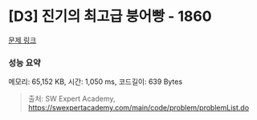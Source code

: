 # [D3] 진기의 최고급 붕어빵 - 1860 

[문제 링크](https://swexpertacademy.com/main/code/problem/problemDetail.do?contestProbId=AV5LsaaqDzYDFAXc) 

### 성능 요약

메모리: 65,152 KB, 시간: 1,050 ms, 코드길이: 639 Bytes



> 출처: SW Expert Academy, https://swexpertacademy.com/main/code/problem/problemList.do